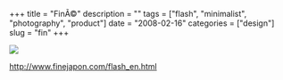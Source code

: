 +++
title = "Fin&Atilde;&copy;"
description = ""
tags = ["flash", "minimalist", "photography", "product"]
date = "2008-02-16"
categories = ["design"]
slug = "fin"
+++


 

  <div id="screens-thumbs" class="clearfix">
    <div class="txt-center" id="design-submission"><a href="http://www.finejapon.com/flash_en.html"><img id='bluga-thumbnail-922' class='bluga-thumbnail large' src='/media/bluga/
wt47f279dbed24a_0.jpg'/></a></div>  
  </div>   
<p><a href="http://www.finejapon.com/flash_en.html">http://www.finejapon.com/flash_en.html</a></p>




